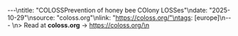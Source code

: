 ---\ntitle: "COLOSSPrevention of honey bee COlony LOSSes"\ndate: "2025-10-29"\nsource: "coloss.org"\nlink: "https://coloss.org/"\ntags: [europe]\n---
\n> Read at **coloss.org** → https://coloss.org/\n